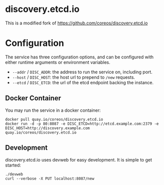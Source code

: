 # discovery.etcd.io

This is a modified fork of https://github.com/coreos/discovery.etcd.io

# Configuration

The service has three configuration options, and can be configured with either
runtime arguments or environment variables.

* `--addr` / `DISC_ADDR`: the address to run the service on, including port.
* `--host` / `DISC_HOST`: the host url to prepend to `/new` requests.
* `--etcd` / `DISC_ETCD`: the url of the etcd endpoint backing the instance.

## Docker Container

You may run the service in a docker container:

```
docker pull quay.io/coreos/discovery.etcd.io
docker run -d -p 80:8087 -e DISC_ETCD=http://etcd.example.com:2379 -e DISC_HOST=http://discovery.example.com quay.io/coreos/discovery.etcd.io
```

## Development

discovery.etcd.io uses devweb for easy development. It is simple to get started:

```
./devweb
curl --verbose -X PUT localhost:8087/new
```
